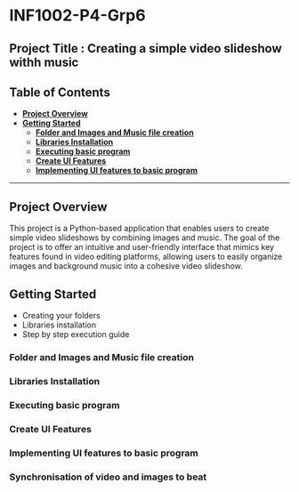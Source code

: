 # INF1002-P4-Grp6
## Project Title : Creating a simple video slideshow withh music

## Table of Contents
- **[Project Overview](#project-overview)**
- **[Getting Started](#getting-started)**
  - **[Folder and Images and Music file creation](#folder-and-images-and-music-file-creation)**
  - **[Libraries Installation](#libraries-installation)**
  - **[Executing basic program](#executing-basic-program)**
  - **[Create UI Features](#create-ui-features)**
  - **[Implementing UI features to basic program](#implementing-ui-features-to-basic-program)**
---
## Project Overview
This project is a Python-based application that enables users to create simple video slideshows by combining images and music. The goal of the project is to offer an intuitive and user-friendly interface that mimics key features found in video editing platforms, allowing users to easily organize images and background music into a cohesive video slideshow.

## Getting Started
- Creating your folders
- Libraries installation
- Step by step execution guide

### Folder and Images and Music file creation


### Libraries Installation


### Executing basic program


### Create UI Features 


### Implementing UI features to basic program



### Synchronisation of video and images to beat




